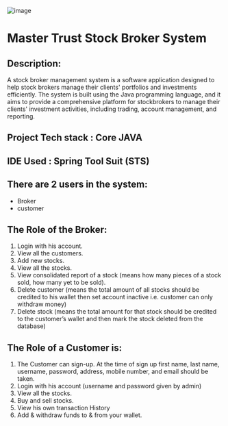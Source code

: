 ![image](https://user-images.githubusercontent.com/115461684/229427817-3027b036-0475-44ba-bd2f-e0be470ae4ea.png)

# Master Trust Stock Broker System 

## Description: 
  A stock broker management system is a software application designed to help stock brokers manage their clients' portfolios and investments efficiently. The system is built using the Java programming language, and it aims to provide a comprehensive platform for stockbrokers to manage their clients' investment activities, including trading, account management, and reporting.
  
## Project Tech stack : Core JAVA
## IDE Used : Spring Tool Suit (STS)

## There are 2 users in the system:
- Broker
- customer

## The Role of the Broker:
1. Login with his account.
2. View all the customers.
3. Add new stocks.
4. View all the stocks.
5. View consolidated report of a stock (means how many pieces of a stock sold, how
many yet to be sold).
6. Delete customer (means the total amount of all stocks should be credited to his
wallet then set account inactive i.e. customer can only withdraw money)
7. Delete stock (means the total amount for that stock should be credited to the
customer’s wallet and then mark the stock deleted from the database)

## The Role of a Customer is:
1. The Customer can sign-up. At the time of sign up first name, last name, username,
password, address, mobile number, and email should be taken.
2. Login with his account (username and password given by admin)
3. View all the stocks.
4. Buy and sell stocks.
5. View his own transaction History
6. Add & withdraw funds to & from your wallet.
